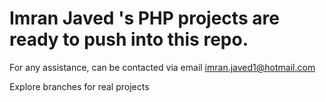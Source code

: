 
# Imran Javed 's PHP projects are ready to push into this repo.
 For any assistance, can be contacted via email imran.javed1@hotmail.com

Explore branches for real projects
